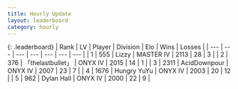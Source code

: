 ```yaml
---
title: Hourly Update
layout: leaderboard
category: hourly
---
```


{: .leaderboard}
| Rank | LV | Player | Division | Elo | Wins | Losses |
| --- | --- | --- | --- | --- | --- | --- |
| <span data-change="0">1</span> | 555 | <span title="ID: 44257">Lizzy</span> | MASTER IV | <span data-change="0">2113</span> | <span data-change="0">28</span> | <span data-change="0">3</span> |
| <span data-change="0">2</span> | 376 | <span title="ID: 641994">「thelastbullet」</span> | ONYX IV | <span data-change="0">2015</span> | <span data-change="0">14</span> | <span data-change="0">1</span> |
| <span data-change="0">3</span> | 2311 | <span title="ID: 304661">AcidDownpour</span> | ONYX IV | <span data-change="0">2007</span> | <span data-change="0">23</span> | <span data-change="0">7</span> |
| <span data-change="1">4</span> | 1676 | <span title="ID: 366840">Hungry YuYu</span> | ONYX IV | <span data-change="17">2003</span> | <span data-change="1">20</span> | <span data-change="0">12</span> |
| <span data-change="-1">5</span> | 962 | <span title="ID: 174294">Dylan Hall</span> | ONYX IV | <span data-change="0">2000</span> | <span data-change="0">22</span> | <span data-change="0">9</span> |